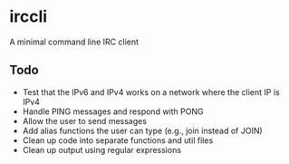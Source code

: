 # irccli
A minimal command line IRC client

## Todo
- Test that the IPv6 and IPv4 works on a network where the client IP is IPv4
- Handle PING messages and respond with PONG
- Allow the user to send messages
 - Add alias functions the user can type (e.g., join instead of JOIN)
- Clean up code into separate functions and util files
- Clean up output using regular expressions
